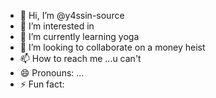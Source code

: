 - 👋 Hi, I’m @y4ssin-source
- 👀 I’m interested in 
- 🌱 I’m currently learning yoga
- 💞️ I’m looking to collaborate on a money  heist
- 📫 How to reach me ...u can't
- 😄 Pronouns: ...
- ⚡ Fun fact: 

<!---
y4ssin-source/y4ssin-source is a ✨ special ✨ repository because its `README.md` (this file) appears on your GitHub profile.
You can click the Preview link to take a look at your changes.
--->

